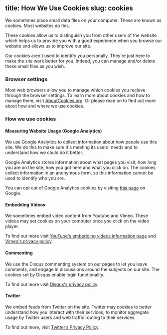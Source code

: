title: How We Use Cookies
slug: cookies
---

We sometimes place small data files on your computer. These are known as cookies. Most websites do this.

These cookies allow us to distinguish you from other users of the website which helps us to provide you with a good experience when you browse our website and allows us to improve our site.

Our cookies aren't used to identify you personally. They're just here to make the site work better for you. Indeed, you can manage and/or delete these small files as you wish.

### Browser settings

Most web browsers allow you to manage which cookies you recieve through the browser settings.  To learn more about cookies and how to manage them, visit [AboutCookies.org](http://www.aboutcookies.org). Or please read on to find out more about how and where we use cookies.

### How we use cookies

#### Measuring Website Usage (Google Analytics)

We use Google Analytics to collect information about how people use this site. We do this to make sure it's meeting its users' needs and to understand how we could do it better.

Google Analytics stores information about what pages you visit, how long you are on the site, how you got here and what you click on. The cookies collect information in an anonymous form, so this information cannot be used to identify who you are.

You can opt out of Google Analytics cookies by visiting [this page](https://tools.google.com/dlpage/gaoptout) on Google.

#### Embedding Videos

We sometimes embed video content from Youtube and Vimeo.  These videos may set cookies on your computer once you click on the video player.

To find out more visit [YouTube's embedding videos information page](http://www.google.com/support/youtube/bin/answer.py?hl=en-GB&answer=171780) and [Vimeo's privacy policy](http://vimeo.com/privacy).

#### Commenting

We use the Disqus commenting system on our pages to let you leave comments, and engage in discussions around the subjects on our site. The cookies set by Disqus enable login functionality.

To find out more visit [Disqus's privacy policy](http://help.disqus.com/customer/portal/articles/466259-privacy-policy).

#### Twitter

We embed feeds from Twitter on the site.  Twitter may cookies to better understand how you interact with their services, to monitor aggregate usage by Twitter users and web traffic routing to their services.

To find out more, visit [Twitter’s Privacy Policy](https://twitter.com/privacy).
